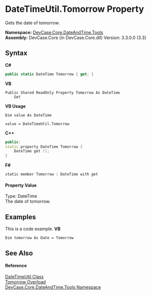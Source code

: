 # DateTimeUtil.Tomorrow Property 
 

Gets the date of tomorrow.

**Namespace:**&nbsp;<a href="N_DevCase_Core_DateAndTime_Tools">DevCase.Core.DateAndTime.Tools</a><br />**Assembly:**&nbsp;DevCase.Core (in DevCase.Core.dll) Version: 3.3.0.0 (3.3)

## Syntax

**C#**<br />
``` C#
public static DateTime Tomorrow { get; }
```

**VB**<br />
``` VB
Public Shared ReadOnly Property Tomorrow As DateTime
	Get
```

**VB Usage**<br />
``` VB Usage
Dim value As DateTime

value = DateTimeUtil.Tomorrow

```

**C++**<br />
``` C++
public:
static property DateTime Tomorrow {
	DateTime get ();
}
```

**F#**<br />
``` F#
static member Tomorrow : DateTime with get

```


#### Property Value
Type: DateTime<br />The date of tomorrow.

## Examples
This is a code example. 
**VB**<br />
``` VB
Dim tomorrow As Date = Tomorrow
```


## See Also


#### Reference
<a href="T_DevCase_Core_DateAndTime_Tools_DateTimeUtil">DateTimeUtil Class</a><br /><a href="Overload_DevCase_Core_DateAndTime_Tools_DateTimeUtil_Tomorrow">Tomorrow Overload</a><br /><a href="N_DevCase_Core_DateAndTime_Tools">DevCase.Core.DateAndTime.Tools Namespace</a><br />